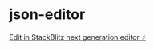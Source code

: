 # json-editor

[Edit in StackBlitz next generation editor ⚡️](https://stackblitz.com/~/github.com/a-is-4-adam/json-editor)
